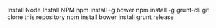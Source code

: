 Install Node
Install NPM
npm install -g bower
npm install -g grunt-cli
git clone this repository
npm install
bower install
grunt release